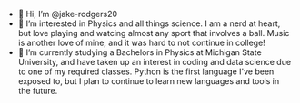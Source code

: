 - 👋 Hi, I’m @jake-rodgers20
- 👀 I’m interested in Physics and all things science. I am a nerd at heart, but love playing and watcing almost any sport that involves a ball. 
Music is another love of mine, and it was hard to not continue in college!
- 🌱 I’m currently studying a Bachelors in Physics at Michigan State University, and have taken up an 
interest in coding and data science due to one of my required classes. Python is the first language I've been exposed to, but I plan to continue to learn new
languages and tools in the future. 


<!---
jake-rodgers20/jake-rodgers20 is a ✨ special ✨ repository because its `README.md` (this file) appears on your GitHub profile.
You can click the Preview link to take a look at your changes.
- 💞️ I’m looking to collaborate on ...
- 📫 How to reach me:
--->

